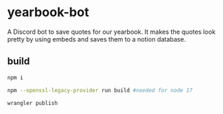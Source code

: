 # yearbook-bot

A Discord bot to save quotes for our yearbook. It makes the quotes look pretty by using embeds and saves them to a notion database.

## build
```bash
npm i

npm --openssl-legacy-provider run build #needed for node 17

wrangler publish
```

